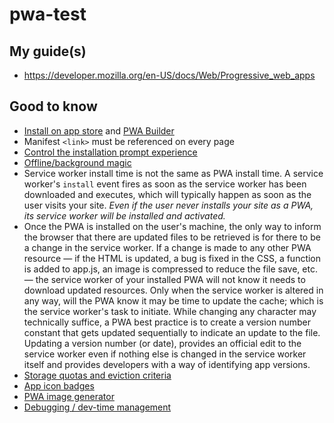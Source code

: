 # pwa-test

## My guide(s)
* https://developer.mozilla.org/en-US/docs/Web/Progressive_web_apps

## Good to know
* [Install on app store](https://developer.mozilla.org/en-US/docs/Web/Progressive_web_apps/Guides/Making_PWAs_installable#installation_from_an_app_store) and [PWA Builder](https://docs.pwabuilder.com/#/builder/quick-start)
* Manifest `<link>` must be referenced on every page
* [Control the installation prompt experience](https://developer.mozilla.org/en-US/docs/Web/Progressive_web_apps/Guides/Making_PWAs_installable#triggering_the_install_prompt)
* [Offline/background magic](https://developer.mozilla.org/en-US/docs/Web/Progressive_web_apps/Guides/Offline_and_background_operation)
* Service worker install time is not the same as PWA install time. A service worker's `install` event fires as soon as the service worker has been downloaded and executes, which will typically happen as soon as the user visits your site. *Even if the user never installs your site as a PWA, its service worker will be installed and activated.*
* Once the PWA is installed on the user's machine, the only way to inform the browser that there are updated files to be retrieved is for there to be a change in the service worker. If a change is made to any other PWA resource — if the HTML is updated, a bug is fixed in the CSS, a function is added to app.js, an image is compressed to reduce the file save, etc. — the service worker of your installed PWA will not know it needs to download updated resources. Only when the service worker is altered in any way, will the PWA know it may be time to update the cache; which is the service worker's task to initiate. While changing any character may technically suffice, a PWA best practice is to create a version number constant that gets updated sequentially to indicate an update to the file. Updating a version number (or date), provides an official edit to the service worker even if nothing else is changed in the service worker itself and provides developers with a way of identifying app versions.
* [Storage quotas and eviction criteria](https://developer.mozilla.org/en-US/docs/Web/API/Storage_API/Storage_quotas_and_eviction_criteria)
* [App icon badges](https://developer.mozilla.org/en-US/docs/Web/Progressive_web_apps/How_to/Display_badge_on_app_icon)
* [PWA image generator](https://www.pwabuilder.com/imageGenerator)
* [Debugging / dev-time management](https://developer.mozilla.org/en-US/docs/Web/Progressive_web_apps/Tutorials/CycleTracker/Service_workers#debugging_service_workers)